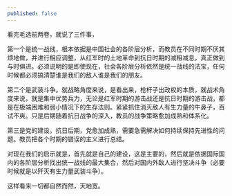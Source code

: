 ```yaml
---
published: false
---
```

看完毛选前两卷，就说了三件事，

第一个是统一战线，根本依据是中国社会的各阶层分析，而教员在不同时期不厌其烦地做，并进行相应调整，从红军时的土地革命到抗日时期的减租减息，真正做到与时俱进。必须说明的是即使现在，社会各阶层分析依然是统一战线的法宝，任何时候都必须搞清楚谁是我们的敌人谁是我们的朋友。

第二个是武装斗争。就战略角度来说，是看出来，枪杆子出政权的本质，就战术角度来说，就是集中优势兵力，无论是红军时期的游击战还是抗日时期的游击战，都是在极端困难和弱小情况下的生存法则。紧紧抓住消灭敌人有生力量的牛鼻子，百试不爽。只是后期随着抗日战争的深入，教员的战争策略愈加成熟和体系化。

第三是党的建设。抗日后期，党愈加成熟，需要急需解决如何持续保持先进性的问题。教员把各个时期的错误的主义进行总结。

对现在我们的启示就是，首先就是自己的建设，这是主要的，然后就是依据国际国内的各阶层分析找出统一战线的最大集合，然后对国内外敌人进行坚决斗争（必要时候就是以歼灭有生力量武装斗争）。

这样看来一切都自然而然，天地宽。

